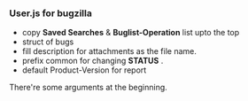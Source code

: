 ### User.js for bugzilla    

* copy **Saved Searches** & **Buglist-Operation** list upto the top
* struct of bugs    
* fill description for attachments as the file name.
* prefix common for changing **STATUS** .
* default Product-Version for report

There're some arguments at the beginning.
